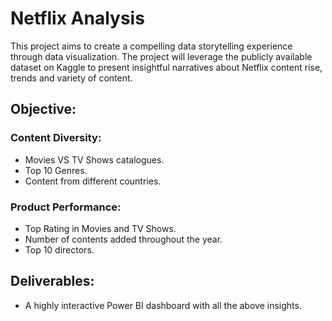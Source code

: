 # Netflix Analysis
This project aims to create a compelling data storytelling experience through data visualization. The project will leverage the publicly available dataset on Kaggle to present insightful narratives about Netflix content rise, trends and variety of content. 
## Objective:
### Content Diversity:
*	Movies VS TV Shows catalogues.
*	Top 10 Genres.
*	Content from different countries.
### Product Performance:
*	Top Rating in Movies and TV Shows.
*	Number of contents added throughout the year.
*	Top 10 directors.
## Deliverables:
*	A highly interactive Power BI dashboard with all the above insights.
